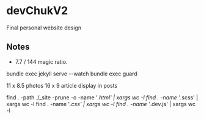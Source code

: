 # devChukV2
Final personal website design

## Notes

* 7.7 / 144 magic ratio.

bundle exec jekyll serve --watch
bundle exec guard

11 x 8.5 photos
16 x 9 article display in posts

find . -path ./_site -prune -o -name '*.html' | xargs wc -l
find . -name '*.scss' | xargs wc -l
find . -name '*.css' | xargs wc -l
find . -name '*.dev.js' | xargs wc -l
